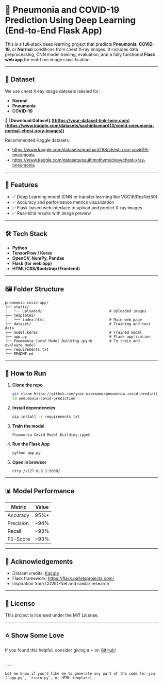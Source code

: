 # 🧠 Pneumonia and COVID-19 Prediction Using Deep Learning (End-to-End Flask App)

This is a full-stack deep learning project that predicts **Pneumonia**, **COVID-19**, or **Normal** conditions from chest X-ray images. It includes data preprocessing, CNN model training, evaluation, and a fully functional **Flask web app** for real-time image classification.

---

## 📁 Dataset

We use chest X-ray image datasets labeled for:
- **Normal**
- **Pneumonia**
- **COVID-19**

🔗 **[Download Dataset].([https://your-dataset-link-here.com](https://www.kaggle.com/datasets/sachinkumar413/covid-pneumonia-normal-chest-xray-images))** 

Recommended Kaggle datasets:
- https://www.kaggle.com/datasets/prashant268/chest-xray-covid19-pneumonia
- https://www.kaggle.com/datasets/paultimothymooney/chest-xray-pneumonia

---

## 🚀 Features

- ✅ Deep Learning model (CNN or transfer learning like VGG16/ResNet50)
- ✅ Accuracy and performance metrics visualization
- ✅ Flask-based web interface to upload and predict X-ray images
- ✅ Real-time results with image preview

---

## 🛠️ Tech Stack

- **Python**
- **TensorFlow / Keras**
- **OpenCV, NumPy, Pandas**
- **Flask (for web app)**
- **HTML/CSS/Bootstrap (Frontend)**

---

## 🖼️ Folder Structure

```
pneumonia-covid-app/
├── static/
│   └── uploaded/                               # Uploaded images
├── templates/
│   └── index.html                              # Main web page
├── dataset/                                    # Training and test data
├── model.keras                                 # Trained model
├── app.py                                      # Flask application
├── Pnuemonia Covid Model Building.ipynb        # To train and evaluate model
├── requirements.txt
└── README.md
```

---

## 🧪 How to Run

1. **Clone the repo**
   ```bash
   git clone https://github.com/your-username/pneumonia-covid-prediction.git
   cd pneumonia-covid-prediction
   ```

2. **Install dependencies**
   ```bash
   pip install -r requirements.txt
   ```

3. **Train the model**
   ```
   Pnuemonia Covid Model Building.ipynb
   ```

4. **Run the Flask App**
   ```bash
   python app.py
   ```

5. **Open in browser**
   ```
   http://127.0.0.1:5000/
   ```

---

## 📊 Model Performance

| Metric      | Value     |
|-------------|-----------|
| Accuracy    | 95%+      |
| Precision   | ~94%      |
| Recall      | ~93%      |
| F1-Score    | ~93%      |

---

## 🙌 Acknowledgements

- Dataset credits: [Kaggle](https://www.kaggle.com/)
- Flask framework: https://flask.palletsprojects.com/
- Inspiration from COVID-Net and similar research

---

## 📄 License

This project is licensed under the MIT License.

---

## ⭐ Show Some Love

If you found this helpful, consider giving a ⭐ on [GitHub](https://github.com/your-username/pneumonia-covid-prediction)!

```

---

Let me know if you'd like me to generate any part of the code for you (`app.py`, `train.py`, or HTML template).
